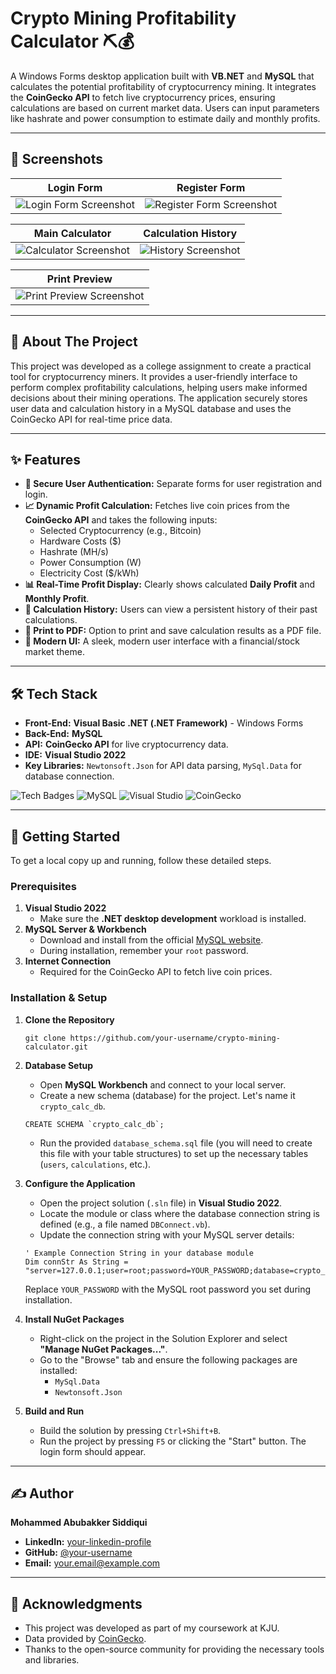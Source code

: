 # Crypto Mining Profitability Calculator ⛏️💰

A Windows Forms desktop application built with **VB.NET** and **MySQL** that calculates the potential profitability of cryptocurrency mining. It integrates the **CoinGecko API** to fetch live cryptocurrency prices, ensuring calculations are based on current market data. Users can input parameters like hashrate and power consumption to estimate daily and monthly profits.

---

## 📸 Screenshots

| Login Form                               | Register Form                                |
| ---------------------------------------- | -------------------------------------------- |
| ![Login Form Screenshot](crypto-calculator-project/login-ss.png) | ![Register Form Screenshot](path/to/register.jpg) |

| Main Calculator                                | Calculation History                                    |
| ---------------------------------------------- | ------------------------------------------------------ |
| ![Calculator Screenshot](path/to/calculator.jpg) | ![History Screenshot](path/to/history.jpg)             |

| Print Preview                                  |
| ---------------------------------------------- |
| ![Print Preview Screenshot](path/to/print.jpg) |

---

## 📖 About The Project

This project was developed as a college assignment to create a practical tool for cryptocurrency miners. It provides a user-friendly interface to perform complex profitability calculations, helping users make informed decisions about their mining operations. The application securely stores user data and calculation history in a MySQL database and uses the CoinGecko API for real-time price data.

---

## ✨ Features

-   **🔐 Secure User Authentication:** Separate forms for user registration and login.
-   **📈 Dynamic Profit Calculation:** Fetches live coin prices from the **CoinGecko API** and takes the following inputs:
    -   Selected Cryptocurrency (e.g., Bitcoin)
    -   Hardware Costs ($)
    -   Hashrate (MH/s)
    -   Power Consumption (W)
    -   Electricity Cost ($/kWh)
-   **📊 Real-Time Profit Display:** Clearly shows calculated **Daily Profit** and **Monthly Profit**.
-   **📜 Calculation History:** Users can view a persistent history of their past calculations.
-   **📄 Print to PDF:** Option to print and save calculation results as a PDF file.
-   **🎨 Modern UI:** A sleek, modern user interface with a financial/stock market theme.

---

## 🛠️ Tech Stack

-   **Front-End:** **Visual Basic .NET (.NET Framework)** - Windows Forms
-   **Back-End:** **MySQL**
-   **API:** **CoinGecko API** for live cryptocurrency data.
-   **IDE:** **Visual Studio 2022**
-   **Key Libraries:** `Newtonsoft.Json` for API data parsing, `MySql.Data` for database connection.

![Tech Badges](https://img.shields.io/badge/VB.NET-512BD4?style=for-the-badge&logo=visualbasic&logoColor=white)
![MySQL](https://img.shields.io/badge/MySQL-4479A1?style=for-the-badge&logo=mysql&logoColor=white)
![Visual Studio](https://img.shields.io/badge/Visual_Studio-5C2D91?style=for-the-badge&logo=visualstudio&logoColor=white)
![CoinGecko](https://img.shields.io/badge/CoinGecko-8BC34A?style=for-the-badge&logo=coingecko&logoColor=white)

---

## 🚀 Getting Started

To get a local copy up and running, follow these detailed steps.

### Prerequisites

1.  **Visual Studio 2022**
    -   Make sure the **.NET desktop development** workload is installed.
2.  **MySQL Server & Workbench**
    -   Download and install from the official [MySQL website](https://dev.mysql.com/downloads/).
    -   During installation, remember your `root` password.
3.  **Internet Connection**
    -   Required for the CoinGecko API to fetch live coin prices.

### Installation & Setup

1.  **Clone the Repository**
    ```
    git clone https://github.com/your-username/crypto-mining-calculator.git
    ```

2.  **Database Setup**
    -   Open **MySQL Workbench** and connect to your local server.
    -   Create a new schema (database) for the project. Let's name it `crypto_calc_db`.
      ```
      CREATE SCHEMA `crypto_calc_db`;
      ```
    -   Run the provided `database_schema.sql` file (you will need to create this file with your table structures) to set up the necessary tables (`users`, `calculations`, etc.).

3.  **Configure the Application**
    -   Open the project solution (`.sln` file) in **Visual Studio 2022**.
    -   Locate the module or class where the database connection string is defined (e.g., a file named `DBConnect.vb`).
    -   Update the connection string with your MySQL server details:
      ```
      ' Example Connection String in your database module
      Dim connStr As String = "server=127.0.0.1;user=root;password=YOUR_PASSWORD;database=crypto_calc_db;"
      ```
      Replace `YOUR_PASSWORD` with the MySQL root password you set during installation.

4.  **Install NuGet Packages**
    -   Right-click on the project in the Solution Explorer and select **"Manage NuGet Packages..."**.
    -   Go to the "Browse" tab and ensure the following packages are installed:
        -   `MySql.Data`
        -   `Newtonsoft.Json`

5.  **Build and Run**
    -   Build the solution by pressing `Ctrl+Shift+B`.
    -   Run the project by pressing `F5` or clicking the "Start" button. The login form should appear.

---

## ✍️ Author

**Mohammed Abubakker Siddiqui**

-   **LinkedIn:** [your-linkedin-profile](https://www.linkedin.com/in/your-profile-url)
-   **GitHub:** [@your-username](https://github.com/your-username)
-   **Email:** your.email@example.com

---

## 🙏 Acknowledgments

*   This project was developed as part of my coursework at KJU.
*   Data provided by [CoinGecko](https://www.coingecko.com/).
*   Thanks to the open-source community for providing the necessary tools and libraries.
